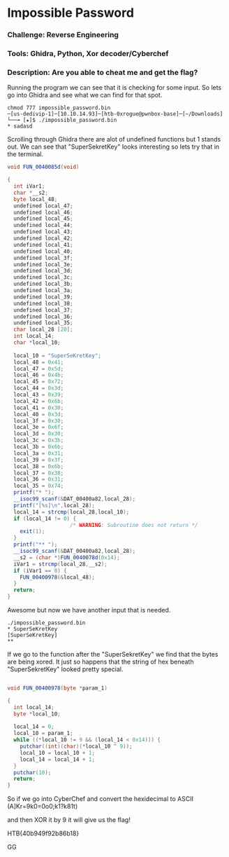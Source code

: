 # Impossible Password

### Challenge: Reverse Engineering

### Tools: Ghidra, Python, Xor decoder/Cyberchef

### Description: Are you able to cheat me and get the flag?

Running the program we can see that it is checking for some input. So lets go into Ghidra and see what we can find for that spot.

```console
chmod 777 impossible_password.bin 
─[us-dedivip-1]─[10.10.14.93]─[htb-0xrogue@pwnbox-base]─[~/Downloads]
└──╼ [★]$ ./impossible_password.bin 
* sadasd
```

Scrolling through Ghidra there are alot of undefined functions but 1 stands out.
We can see that "SuperSekretKey" looks interesting so lets try that in the terminal.

```cs
void FUN_0040085d(void)

{
  int iVar1;
  char *__s2;
  byte local_48;
  undefined local_47;
  undefined local_46;
  undefined local_45;
  undefined local_44;
  undefined local_43;
  undefined local_42;
  undefined local_41;
  undefined local_40;
  undefined local_3f;
  undefined local_3e;
  undefined local_3d;
  undefined local_3c;
  undefined local_3b;
  undefined local_3a;
  undefined local_39;
  undefined local_38;
  undefined local_37;
  undefined local_36;
  undefined local_35;
  char local_28 [20];
  int local_14;
  char *local_10;
  
  local_10 = "SuperSeKretKey";
  local_48 = 0x41;
  local_47 = 0x5d;
  local_46 = 0x4b;
  local_45 = 0x72;
  local_44 = 0x3d;
  local_43 = 0x39;
  local_42 = 0x6b;
  local_41 = 0x30;
  local_40 = 0x3d;
  local_3f = 0x30;
  local_3e = 0x6f;
  local_3d = 0x30;
  local_3c = 0x3b;
  local_3b = 0x6b;
  local_3a = 0x31;
  local_39 = 0x3f;
  local_38 = 0x6b;
  local_37 = 0x38;
  local_36 = 0x31;
  local_35 = 0x74;
  printf("* ");
  __isoc99_scanf(&DAT_00400a82,local_28);
  printf("[%s]\n",local_28);
  local_14 = strcmp(local_28,local_10);
  if (local_14 != 0) {
                    /* WARNING: Subroutine does not return */
    exit(1);
  }
  printf("** ");
  __isoc99_scanf(&DAT_00400a82,local_28);
  __s2 = (char *)FUN_0040078d(0x14);
  iVar1 = strcmp(local_28,__s2);
  if (iVar1 == 0) {
    FUN_00400978(&local_48);
  }
  return;
}
```

Awesome but now we have another input that is needed.

```console
./impossible_password.bin 
* SuperSeKretKey
[SuperSeKretKey]
** 
```

If we go to the function after the "SuperSekretKey" we find that the bytes are being xored. It just so happens that the string of hex beneath "SuperSekretKey" looked pretty special.

```cs

void FUN_00400978(byte *param_1)

{
  int local_14;
  byte *local_10;
  
  local_14 = 0;
  local_10 = param_1;
  while ((*local_10 != 9 && (local_14 < 0x14))) {
    putchar((int)(char)(*local_10 ^ 9));
    local_10 = local_10 + 1;
    local_14 = local_14 + 1;
  }
  putchar(10);
  return;
}
```

So if we go into CyberChef and convert the hexidecimal to ASCII (A]Kr=9k0=0o0;k1?k81t)

and then XOR it by 9 it will give us the flag!

HTB{40b949f92b86b18}


GG
